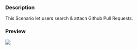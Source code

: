 ### Description
This Scenario let users search & attach Github Pull Requests.

### Preview

![](https://i.imgur.com/Izn7mPU.png)
